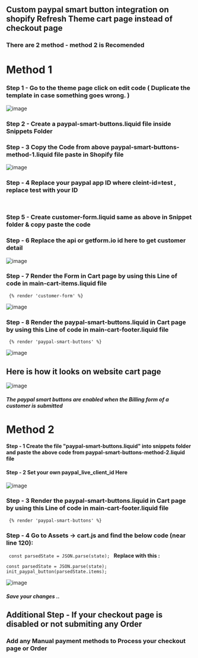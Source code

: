 ## Custom paypal smart button integration on shopify Refresh Theme cart page instead of checkout page
### There are 2 method - method 2 is Recomended

# Method 1

### Step 1 - Go to the theme page click on edit code ( Duplicate the template in case something goes wrong. )

![image](https://github.com/Umer-Aziz/Shopify-paypal-payment/assets/62507205/3073b576-36fa-4ce9-a2e9-69432bfbc384)

### Step 2 - Create a paypal-smart-buttons.liquid file inside Snippets Folder

### Step - 3 Copy the Code from above paypal-smart-buttons-method-1.liquid file paste in Shopify file

![image](https://github.com/Umer-Aziz/Shopify-paypal-payment/assets/62507205/c2590524-b958-4348-b5db-086cad27493b)

### Step - 4 Replace your paypal app ID where cleint-id=test , replace test with your ID

<code><script src="https://www.paypal.com/sdk/js?client-id=test&currency=USD&components=buttons,hosted-fields&enable-funding=card&disable-funding=paylater,venmo" data-sdk-integration-source="integrationbuilder_sc"></script>
</code> 

### Step 5 - Create customer-form.liquid same as above in Snippet folder & copy paste the code

### Step - 6  Replace the api or getform.io id here to get customer detail


![image](https://github.com/Umer-Aziz/Shopify-paypal-payment/assets/62507205/ee16896e-5e53-4426-ad97-c96e507abcfb)

### Step - 7 Render the Form in Cart page by using this Line of code in main-cart-items.liquid file

<code>  {% render 'customer-form' %} </code>

![image](https://github.com/Umer-Aziz/Shopify-paypal-payment/assets/62507205/fbbbfcb0-d7cf-41a5-834b-47843ba3d541)

### Step - 8 Render the paypal-smart-buttons.liquid in Cart page by using this Line of code in main-cart-footer.liquid file

<code>  {% render 'paypal-smart-buttons' %} </code>

![image](https://github.com/Umer-Aziz/Shopify-paypal-payment/assets/62507205/641e4984-54a6-4af5-8280-fa1033f0e958)

## Here is how it looks on website cart page 

![image](https://github.com/Umer-Aziz/Shopify-paypal-payment/assets/62507205/ca0e3b2d-4e0b-4fb3-a152-59302b8b3278)

##### The paypal smart buttons are enabled when the Billing form of a customer is submitted

# Method 2

#### Step - 1 Create the file "paypal-smart-buttons.liquid" into snippets folder and paste the above code from paypal-smart-buttons-method-2.liquid file

#### Step - 2 Set your own paypal_live_client_id Here

![image](https://github.com/Umer-Aziz/paypal-smart-buttons/assets/62507205/610d94b6-7d41-4ee6-93aa-1e9788888125)


### Step - 3 Render the paypal-smart-buttons.liquid in Cart page by using this Line of code in main-cart-footer.liquid file

<code>  {% render 'paypal-smart-buttons' %} </code>

### Step - 4 Go to Assets -> cart.js and find the below code (near line 120):

<code> const parsedState = JSON.parse(state); </code>
<strong>Replace with this :</strong><br>

<code>const parsedState = JSON.parse(state);
    init_paypal_button(parsedState.items);
    </code>
    
![image](https://github.com/Umer-Aziz/paypal-smart-buttons/assets/62507205/62dada11-6a09-4fa4-9668-dae928e6fbf3)

##### Save your changes ..

## Additional Step - If your checkout page is disabled or not submiting any Order

### Add any Manual payment methods to Process your checkout page or Order

